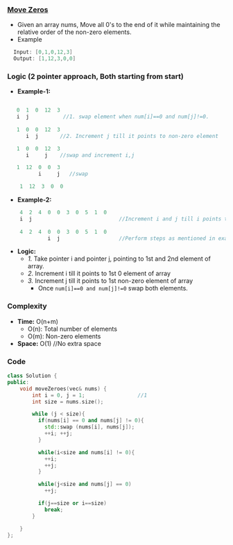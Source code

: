 ### [Move Zeros](https://leetcode.com/problems/move-zeroes/)
- Given an array nums, Move all 0's to the end of it while maintaining the relative order of the non-zero elements.
- Example
```c++
  Input: [0,1,0,12,3]
  Output: [1,12,3,0,0]
```

### Logic (2 pointer approach, Both starting from start)
- **Example-1:**
```c++

   0  1  0  12  3
   i  j           //1. swap element when num[i]==0 and num[j]!=0.
   
   1  0  0  12  3
      i  j       //2. Increment j till it points to non-zero element

   1  0  0  12  3
      i     j    //swap and increment i,j

   1  12  0  0  3
          i     j   //swap

    1  12  3  0  0
```
- **Example-2:**
```c++
    4  2  4  0  0  3  0  5  1  0
    i  j                            //Increment i and j till i points to 1st zero element
    
    4  2  4  0  0  3  0  5  1  0    
             i  j                   //Perform steps as mentioned in example-1
```
- **Logic:**
  - *1.* Take pointer i and pointer j, pointing to 1st and 2nd element of array.
  - *2.* Increment i till it points to 1st 0 element of array
  - *3.* Increment j till it points to 1st non-zero element of array
    - Once `num[i]==0 and num[j]!=0` swap both elements.

### Complexity
- **Time:** O(n+m)
  - O(n): Total number of elements
  - O(m): Non-zero elements
- **Space:** O(1) //No extra space

### Code
```c++
class Solution {
public:
    void moveZeroes(vec& nums) {
        int i = 0, j = 1;                 //1
        int size = nums.size();

        while (j < size){
          if(nums[i] == 0 and nums[j] != 0){
            std::swap (nums[i], nums[j]);
            ++i; ++j;
          }

          while(i<size and nums[i] != 0){
            ++i;
            ++j;
          }

          while(j<size and nums[j] == 0)
            ++j;

          if(j==size or i==size)
            break;
        }

    }
};
```
